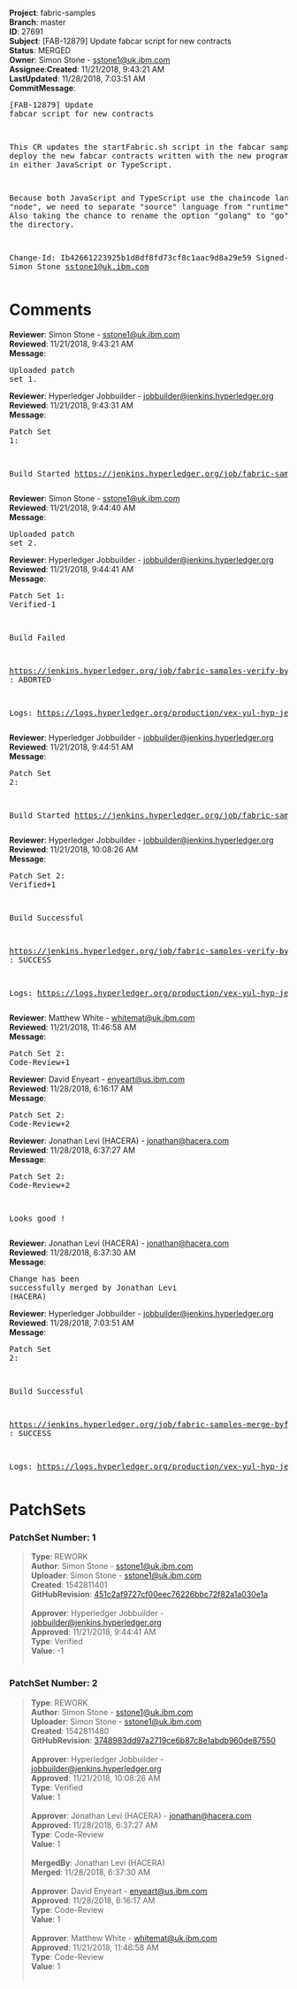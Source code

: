 <strong>Project</strong>: fabric-samples</br><strong>Branch</strong>: master<br><strong>ID</strong>: 27691<br><strong>Subject</strong>: [FAB-12879] Update fabcar script for new contracts<br><strong>Status</strong>: MERGED<br><strong>Owner</strong>: Simon Stone - sstone1@uk.ibm.com<br><strong>Assignee</strong>:<strong>Created</strong>: 11/21/2018, 9:43:21 AM<br><strong>LastUpdated</strong>: 11/28/2018, 7:03:51 AM<br><strong>CommitMessage</strong>:<br><pre>[FAB-12879] Update fabcar script for new contracts

This CR updates the startFabric.sh script in the fabcar
sample to deploy the new fabcar contracts written with
the new programming model, in either JavaScript or
TypeScript.

Because both JavaScript and TypeScript use the chaincode
language of "node", we need to separate "source" language
from "runtime" language. Also taking the chance to rename
the option "golang" to "go" to match the directory.

Change-Id: Ib42661223925b1d8df8fd73cf8c1aac9d8a29e59
Signed-off-by: Simon Stone <sstone1@uk.ibm.com>
</pre><h1>Comments</h1><strong>Reviewer</strong>: Simon Stone - sstone1@uk.ibm.com<br><strong>Reviewed</strong>: 11/21/2018, 9:43:21 AM<br><strong>Message</strong>: <pre>Uploaded patch set 1.</pre><strong>Reviewer</strong>: Hyperledger Jobbuilder - jobbuilder@jenkins.hyperledger.org<br><strong>Reviewed</strong>: 11/21/2018, 9:43:31 AM<br><strong>Message</strong>: <pre>Patch Set 1:

Build Started https://jenkins.hyperledger.org/job/fabric-samples-verify-byfn/57/</pre><strong>Reviewer</strong>: Simon Stone - sstone1@uk.ibm.com<br><strong>Reviewed</strong>: 11/21/2018, 9:44:40 AM<br><strong>Message</strong>: <pre>Uploaded patch set 2.</pre><strong>Reviewer</strong>: Hyperledger Jobbuilder - jobbuilder@jenkins.hyperledger.org<br><strong>Reviewed</strong>: 11/21/2018, 9:44:41 AM<br><strong>Message</strong>: <pre>Patch Set 1: Verified-1

Build Failed 

https://jenkins.hyperledger.org/job/fabric-samples-verify-byfn/57/ : ABORTED

Logs: https://logs.hyperledger.org/production/vex-yul-hyp-jenkins-3/fabric-samples-verify-byfn/57</pre><strong>Reviewer</strong>: Hyperledger Jobbuilder - jobbuilder@jenkins.hyperledger.org<br><strong>Reviewed</strong>: 11/21/2018, 9:44:51 AM<br><strong>Message</strong>: <pre>Patch Set 2:

Build Started https://jenkins.hyperledger.org/job/fabric-samples-verify-byfn/58/</pre><strong>Reviewer</strong>: Hyperledger Jobbuilder - jobbuilder@jenkins.hyperledger.org<br><strong>Reviewed</strong>: 11/21/2018, 10:08:26 AM<br><strong>Message</strong>: <pre>Patch Set 2: Verified+1

Build Successful 

https://jenkins.hyperledger.org/job/fabric-samples-verify-byfn/58/ : SUCCESS

Logs: https://logs.hyperledger.org/production/vex-yul-hyp-jenkins-3/fabric-samples-verify-byfn/58</pre><strong>Reviewer</strong>: Matthew White - whitemat@uk.ibm.com<br><strong>Reviewed</strong>: 11/21/2018, 11:46:58 AM<br><strong>Message</strong>: <pre>Patch Set 2: Code-Review+1</pre><strong>Reviewer</strong>: David Enyeart - enyeart@us.ibm.com<br><strong>Reviewed</strong>: 11/28/2018, 6:16:17 AM<br><strong>Message</strong>: <pre>Patch Set 2: Code-Review+2</pre><strong>Reviewer</strong>: Jonathan Levi (HACERA) - jonathan@hacera.com<br><strong>Reviewed</strong>: 11/28/2018, 6:37:27 AM<br><strong>Message</strong>: <pre>Patch Set 2: Code-Review+2

Looks good !</pre><strong>Reviewer</strong>: Jonathan Levi (HACERA) - jonathan@hacera.com<br><strong>Reviewed</strong>: 11/28/2018, 6:37:30 AM<br><strong>Message</strong>: <pre>Change has been successfully merged by Jonathan Levi (HACERA)</pre><strong>Reviewer</strong>: Hyperledger Jobbuilder - jobbuilder@jenkins.hyperledger.org<br><strong>Reviewed</strong>: 11/28/2018, 7:03:51 AM<br><strong>Message</strong>: <pre>Patch Set 2:

Build Successful 

https://jenkins.hyperledger.org/job/fabric-samples-merge-byfn/6/ : SUCCESS

Logs: https://logs.hyperledger.org/production/vex-yul-hyp-jenkins-3/fabric-samples-merge-byfn/6</pre><h1>PatchSets</h1><h3>PatchSet Number: 1</h3><blockquote><strong>Type</strong>: REWORK<br><strong>Author</strong>: Simon Stone - sstone1@uk.ibm.com<br><strong>Uploader</strong>: Simon Stone - sstone1@uk.ibm.com<br><strong>Created</strong>: 1542811401<br><strong>GitHubRevision</strong>: [451c2af9727cf00eec76226bbc72f82a1a030e1a](https://github.com/hyperledger/fabric-samples/commit/451c2af9727cf00eec76226bbc72f82a1a030e1a)<br><br><strong>Approver</strong>: Hyperledger Jobbuilder - jobbuilder@jenkins.hyperledger.org<br><strong>Approved</strong>: 11/21/2018, 9:44:41 AM<br><strong>Type</strong>: Verified<br><strong>Value</strong>: -1<br><br></blockquote><h3>PatchSet Number: 2</h3><blockquote><strong>Type</strong>: REWORK<br><strong>Author</strong>: Simon Stone - sstone1@uk.ibm.com<br><strong>Uploader</strong>: Simon Stone - sstone1@uk.ibm.com<br><strong>Created</strong>: 1542811480<br><strong>GitHubRevision</strong>: [3748983dd97a2719ce6b87c8e1abdb960de87550](https://github.com/hyperledger/fabric-samples/commit/3748983dd97a2719ce6b87c8e1abdb960de87550)<br><br><strong>Approver</strong>: Hyperledger Jobbuilder - jobbuilder@jenkins.hyperledger.org<br><strong>Approved</strong>: 11/21/2018, 10:08:26 AM<br><strong>Type</strong>: Verified<br><strong>Value</strong>: 1<br><br><strong>Approver</strong>: Jonathan Levi (HACERA) - jonathan@hacera.com<br><strong>Approved</strong>: 11/28/2018, 6:37:27 AM<br><strong>Type</strong>: Code-Review<br><strong>Value</strong>: 1<br><br><strong>MergedBy</strong>: Jonathan Levi (HACERA)<br><strong>Merged</strong>: 11/28/2018, 6:37:30 AM<br><br><strong>Approver</strong>: David Enyeart - enyeart@us.ibm.com<br><strong>Approved</strong>: 11/28/2018, 6:16:17 AM<br><strong>Type</strong>: Code-Review<br><strong>Value</strong>: 1<br><br><strong>Approver</strong>: Matthew White - whitemat@uk.ibm.com<br><strong>Approved</strong>: 11/21/2018, 11:46:58 AM<br><strong>Type</strong>: Code-Review<br><strong>Value</strong>: 1<br><br></blockquote>